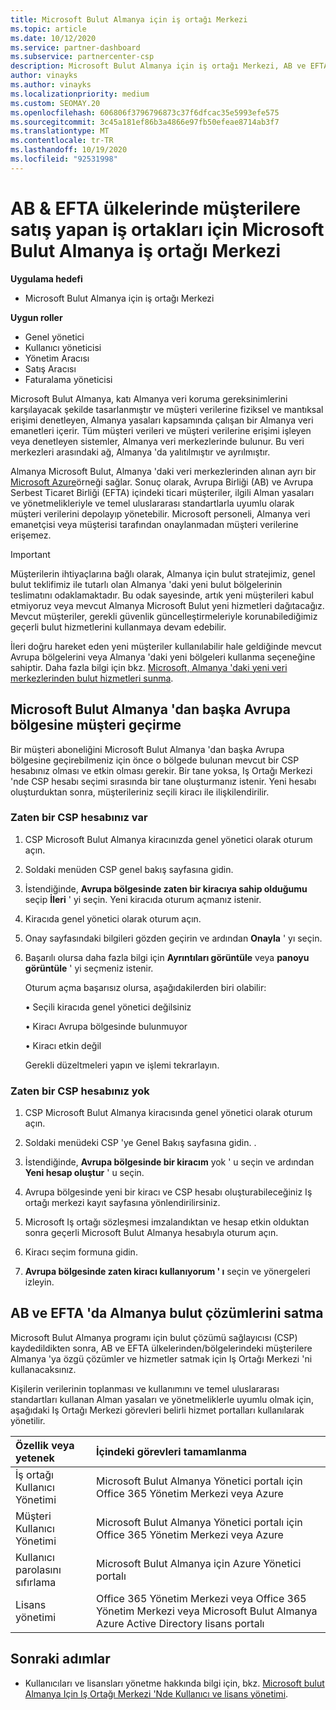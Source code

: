 ```yaml
---
title: Microsoft Bulut Almanya için iş ortağı Merkezi
ms.topic: article
ms.date: 10/12/2020
ms.service: partner-dashboard
ms.subservice: partnercenter-csp
description: Microsoft Bulut Almanya için iş ortağı Merkezi, AB ve EFTA ülkelerinde müşterilere Microsoft bulut çözümleri sunmak isteyen iş ortakları için iş portalıdır.
author: vinayks
ms.author: vinayks
ms.localizationpriority: medium
ms.custom: SEOMAY.20
ms.openlocfilehash: 606806f3796796873c37f6dfcac35e5993efe575
ms.sourcegitcommit: 3c45a181ef86b3a4866e97fb50efeae8714ab3f7
ms.translationtype: MT
ms.contentlocale: tr-TR
ms.lasthandoff: 10/19/2020
ms.locfileid: "92531998"
---
```

# <a name="partner-center-for-microsoft-cloud-germany-for-partners-selling-to-customers-in-eu--efta-countries"></a>AB & EFTA ülkelerinde müşterilere satış yapan iş ortakları için Microsoft Bulut Almanya iş ortağı Merkezi

**Uygulama hedefi**

-  Microsoft Bulut Almanya için iş ortağı Merkezi

**Uygun roller**

- Genel yönetici
- Kullanıcı yöneticisi
- Yönetim Aracısı
- Satış Aracısı
- Faturalama yöneticisi

Microsoft Bulut Almanya, katı Almanya veri koruma gereksinimlerini karşılayacak şekilde tasarlanmıştır ve müşteri verilerine fiziksel ve mantıksal erişimi denetleyen, Almanya yasaları kapsamında çalışan bir Almanya veri emanetleri içerir. Tüm müşteri verileri ve müşteri verilerine erişimi işleyen veya denetleyen sistemler, Almanya veri merkezlerinde bulunur. Bu veri merkezleri arasındaki ağ, Almanya 'da yalıtılmıştır ve ayrılmıştır.

Almanya Microsoft Bulut, Almanya 'daki veri merkezlerinden alınan ayrı bir [Microsoft Azure](https://go.microsoft.com/fwlink/?linkid=847992)örneği sağlar. Sonuç olarak, Avrupa Birliği (AB) ve Avrupa Serbest Ticaret Birliği (EFTA) içindeki ticari müşteriler, ilgili Alman yasaları ve yönetmelikleriyle ve temel uluslararası standartlarla uyumlu olarak müşteri verilerini depolayıp yönetebilir. Microsoft personeli, Almanya veri emanetçisi veya müşterisi tarafından onaylanmadan müşteri verilerine erişemez.

> [!IMPORTANT]
> Müşterilerin ihtiyaçlarına bağlı olarak, Almanya için bulut stratejimiz, genel bulut teklifimiz ile tutarlı olan Almanya 'daki yeni bulut bölgelerinin teslimatını odaklamaktadır. Bu odak sayesinde, artık yeni müşterileri kabul etmiyoruz veya mevcut Almanya Microsoft Bulut yeni hizmetleri dağıtacağız. Mevcut müşteriler, gerekli güvenlik güncelleştirmeleriyle korunabilediğimiz geçerli bulut hizmetlerini kullanmaya devam edebilir.
>
> İleri doğru hareket eden yeni müşteriler kullanılabilir hale geldiğinde mevcut Avrupa bölgelerini veya Almanya 'daki yeni bölgeleri kullanma seçeneğine sahiptir. Daha fazla bilgi için bkz. [Microsoft, Almanya 'daki yeni veri merkezlerinden bulut hizmetleri sunma](https://news.microsoft.com/europe/2018/08/31/microsoft-to-deliver-cloud-services-from-new-datacentres-in-germany-in-2019-to-meet-evolving-customer-needs/). 

## <a name="migrate-customers-from-microsoft-cloud-germany-to-another-european-region"></a>Microsoft Bulut Almanya 'dan başka Avrupa bölgesine müşteri geçirme

Bir müşteri aboneliğini Microsoft Bulut Almanya 'dan başka Avrupa bölgesine geçirebilmeniz için önce o bölgede bulunan mevcut bir CSP hesabınız olması ve etkin olması gerekir. Bir tane yoksa, Iş Ortağı Merkezi 'nde CSP hesabı seçimi sırasında bir tane oluşturmanız istenir. Yeni hesabı oluşturduktan sonra, müşterileriniz seçili kiracı ile ilişkilendirilir.

### <a name="you-already-have-a-csp-account"></a>Zaten bir CSP hesabınız var

1. CSP Microsoft Bulut Almanya kiracınızda genel yönetici olarak oturum açın.

1. Soldaki menüden CSP genel bakış sayfasına gidin.
 
1. İstendiğinde, **Avrupa bölgesinde zaten bir kiracıya sahip olduğumu** seçip **İleri** ' yi seçin. Yeni kiracıda oturum açmanız istenir. 

1. Kiracıda genel yönetici olarak oturum açın.
 
1. Onay sayfasındaki bilgileri gözden geçirin ve ardından **Onayla** ' yı seçin.
 
6.  Başarılı olursa daha fazla bilgi için **Ayrıntıları görüntüle** veya **panoyu görüntüle** ' yi seçmeniz istenir. 

    Oturum açma başarısız olursa, aşağıdakilerden biri olabilir:
    
    • Seçili kiracıda genel yönetici değilsiniz
    
    • Kiracı Avrupa bölgesinde bulunmuyor
    
    • Kiracı etkin değil

    Gerekli düzeltmeleri yapın ve işlemi tekrarlayın. 

### <a name="you-dont-already-have-a-csp-account"></a>Zaten bir CSP hesabınız yok

1. CSP Microsoft Bulut Almanya kiracısında genel yönetici olarak oturum açın.

1. Soldaki menüdeki CSP 'ye Genel Bakış sayfasına gidin.
. 
1. İstendiğinde, **Avrupa bölgesinde bir kiracım** yok ' u seçin ve ardından **Yeni hesap oluştur** ' u seçin. 
 
1. Avrupa bölgesinde yeni bir kiracı ve CSP hesabı oluşturabileceğiniz Iş ortağı merkezi kayıt sayfasına yönlendirilirsiniz.
  
5. Microsoft Iş ortağı sözleşmesi imzalandıktan ve hesap etkin olduktan sonra geçerli Microsoft Bulut Almanya hesabıyla oturum açın.

6. Kiracı seçim formuna gidin.

7. **Avrupa bölgesinde zaten kiracı kullanıyorum ' ı** seçin ve yönergeleri izleyin.


## <a name="selling-german-cloud-solutions-in-eu-and-efta"></a>AB ve EFTA 'da Almanya bulut çözümlerini satma

Microsoft Bulut Almanya programı için bulut çözümü sağlayıcısı (CSP) kaydedildikten sonra, AB ve EFTA ülkelerinden/bölgelerindeki müşterilere Almanya 'ya özgü çözümler ve hizmetler satmak için Iş Ortağı Merkezi 'ni kullanacaksınız.

Kişilerin verilerinin toplanması ve kullanımını ve temel uluslararası standartları kullanan Alman yasaları ve yönetmeliklerle uyumlu olmak için, aşağıdaki Iş Ortağı Merkezi görevleri belirli hizmet portalları kullanılarak yönetilir.

Özellik veya yetenek | İçindeki görevleri tamamlanma
:--- | :---
İş ortağı Kullanıcı Yönetimi | Microsoft Bulut Almanya Yönetici portalı için Office 365 Yönetim Merkezi veya Azure
Müşteri Kullanıcı Yönetimi | Microsoft Bulut Almanya Yönetici portalı için Office 365 Yönetim Merkezi veya Azure
Kullanıcı parolasını sıfırlama | Microsoft Bulut Almanya için Azure Yönetici portalı
Lisans yönetimi | Office 365 Yönetim Merkezi veya Office 365 Yönetim Merkezi veya Microsoft Bulut Almanya Azure Active Directory lisans portalı

## <a name="next-steps"></a>Sonraki adımlar

- Kullanıcıları ve lisansları yönetme hakkında bilgi için, bkz. [Microsoft bulut Almanya Için Iş Ortağı Merkezi 'Nde Kullanıcı ve lisans yönetimi](user-management-in-partner-center-for-microsoft-cloud-germany.md).

